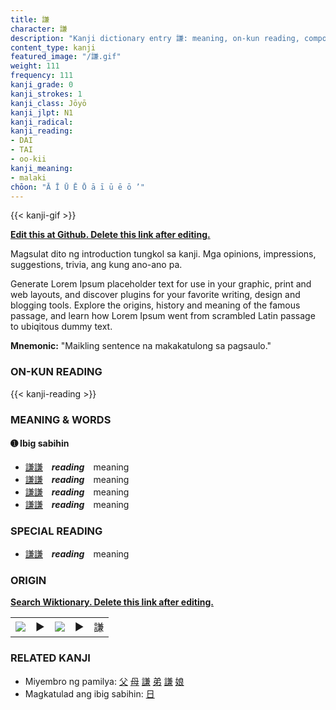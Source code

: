 ```yaml
---
title: 謙
character: 謙
description: "Kanji dictionary entry 謙: meaning, on-kun reading, compounds, origin, related kanji"
content_type: kanji
featured_image: "/謙.gif"
weight: 111
frequency: 111
kanji_grade: 0
kanji_strokes: 1
kanji_class: Jōyō
kanji_jlpt: N1
kanji_radical: 
kanji_reading: 
- DAI
- TAI
- oo-kii
kanji_meaning:
- malaki
chōon: "Ā Ī Ū Ē Ō ā ī ū ē ō ’"
---
```

[//]: # (Don't edit the line below. Kanji animated GIF code is automatically generated.)
{{< kanji-gif >}}

[//]: # (Edit below this line.)

**[Edit this at Github. Delete this link after editing.](https://github.com/tim0g/tim/tree/main/content/kanji/謙/index.md)**

Magsulat dito ng introduction tungkol sa kanji. Mga opinions, impressions, suggestions, trivia, ang kung ano-ano pa.

Generate Lorem Ipsum placeholder text for use in your graphic, print and web layouts, and discover plugins for your favorite writing, design and blogging tools. Explore the origins, history and meaning of the famous passage, and learn how Lorem Ipsum went from scrambled Latin passage to ubiqitous dummy text.
 
**Mnemonic:** "Maikling sentence na makakatulong sa pagsaulo."

### ON-KUN READING

[//]: # (Don't edit the line below. ON-KUN READING code is automatically generated.)
{{< kanji-reading >}}

### MEANING & WORDS

#### ➊ **Ibig sabihin**
  - [謙](../謙)[謙](../謙)　***reading***　meaning
  - [謙](../謙)[謙](../謙)　***reading***　meaning
  - [謙](../謙)[謙](../謙)　***reading***　meaning
  - [謙](../謙)[謙](../謙)　***reading***　meaning

### SPECIAL READING
  - [謙](../謙)[謙](../謙)　***reading***　meaning

### ORIGIN

**[Search Wiktionary. Delete this link after editing.](https://wiktionary.org/wiki/謙)**
<table class="kanji-table"><tr><td>
<img src="60px-謙-bronze.svg.png">
</td><td>▶</td><td>
<img src="60px-謙-oracle.svg.png">
</td><td>▶</td>
<td class="kanji-origin">謙</td>
</tr></table>

### RELATED KANJI
- Miyembro ng pamilya: [父](../父) [母](../母) [謙](../謙) [弟](../弟) [謙](../謙) [娘](../娘)
- Magkatulad ang ibig sabihin: [日](../日)
